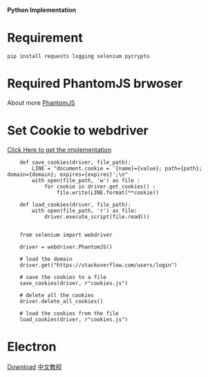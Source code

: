 **Python Implementation**

# Requirement
```
pip install requests logging selenium pycrypto
```

# Required PhantomJS brwoser
About more [PhantomJS](http://phantomjs.org/)


# Set Cookie to webdriver 
[Click Here to get the implementation](https://stackoverflow.com/a/37105419)
```
    def save_cookies(driver, file_path):
        LINE = "document.cookie = '{name}={value}; path={path}; domain={domain}; expires={expires}';\n"
        with open(file_path, 'w') as file :
            for cookie in driver.get_cookies() :
                file.write(LINE.format(**cookie))
    
    def load_cookies(driver, file_path):
        with open(file_path, 'r') as file:
            driver.execute_script(file.read())
    
    
    from selenium import webdriver
    
    driver = webdriver.PhantomJS()
    
    # load the domain
    driver.get("https://stackoverflow.com/users/login")
    
    # save the cookies to a file
    save_cookies(driver, r"cookies.js")
    
    # delete all the cookies
    driver.delete_all_cookies()
    
    # load the cookies from the file
    load_cookies(driver, r"cookies.js")
```

# Electron
  [Download](https://github.com/electron/electron/releases)
  [中文教程](https://www.w3cschool.cn/electronmanual/p9al1qkx.html)